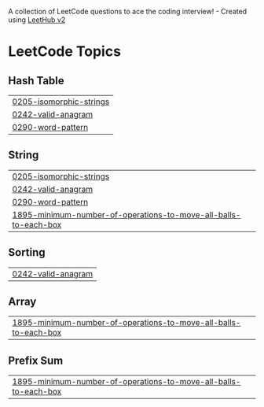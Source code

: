 A collection of LeetCode questions to ace the coding interview! - Created using [LeetHub v2](https://github.com/arunbhardwaj/LeetHub-2.0)
<!---LeetCode Topics Start-->
# LeetCode Topics
## Hash Table
|  |
| ------- |
| [0205-isomorphic-strings](https://github.com/ishtahad/LeetCode/tree/master/0205-isomorphic-strings) |
| [0242-valid-anagram](https://github.com/ishtahad/LeetCode/tree/master/0242-valid-anagram) |
| [0290-word-pattern](https://github.com/ishtahad/LeetCode/tree/master/0290-word-pattern) |
## String
|  |
| ------- |
| [0205-isomorphic-strings](https://github.com/ishtahad/LeetCode/tree/master/0205-isomorphic-strings) |
| [0242-valid-anagram](https://github.com/ishtahad/LeetCode/tree/master/0242-valid-anagram) |
| [0290-word-pattern](https://github.com/ishtahad/LeetCode/tree/master/0290-word-pattern) |
| [1895-minimum-number-of-operations-to-move-all-balls-to-each-box](https://github.com/ishtahad/LeetCode/tree/master/1895-minimum-number-of-operations-to-move-all-balls-to-each-box) |
## Sorting
|  |
| ------- |
| [0242-valid-anagram](https://github.com/ishtahad/LeetCode/tree/master/0242-valid-anagram) |
## Array
|  |
| ------- |
| [1895-minimum-number-of-operations-to-move-all-balls-to-each-box](https://github.com/ishtahad/LeetCode/tree/master/1895-minimum-number-of-operations-to-move-all-balls-to-each-box) |
## Prefix Sum
|  |
| ------- |
| [1895-minimum-number-of-operations-to-move-all-balls-to-each-box](https://github.com/ishtahad/LeetCode/tree/master/1895-minimum-number-of-operations-to-move-all-balls-to-each-box) |
<!---LeetCode Topics End-->